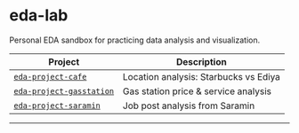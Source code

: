 # eda-lab
Personal EDA sandbox for practicing data analysis and visualization.

| Project | Description |
|---------|-------------|
| [`eda-project-cafe`](./eda-project-cafe) | Location analysis: Starbucks vs Ediya |
| [`eda-project-gasstation`](./eda-project-gasstation) | Gas station price & service analysis |
| [`eda-project-saramin`](./eda-project-saramin) | Job post analysis from Saramin |

---
